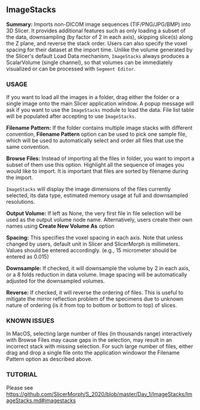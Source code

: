 ## ImageStacks
**Summary:** Imports non-DICOM image sequences (TIF/PNG/JPG/BMP) into 3D Slicer. It provides additional features such as only loading a subset of the data, downsampling (by factor of 2 in each axis), skipping slice(s) along the Z plane, and reverse the stack order. Users can also specify the voxel spacing for their dataset at the import time. Unlike the volume generated by the Slicer's default Load Data mechanism, `ImageStacks` always produces a ScalarVolume (single channel), so that volumes can be immediately visualized or can be processed with `Segment Editor`.

### USAGE
If you want to load all the images in a folder, drag either the folder or a single image onto the main Slicer application window. A popup message will ask if you want to use the `ImageStacks` module to load the data. File list table will be populated after accepting to use `ImageStacks`.

**Filename Pattern:** If the folder contains multiple image stacks with different convention, **Filename Pattern** option can be used to pick one sample file, which will be used to automatically select and order all files that use the same convention.   

**Browse Files:** Instead of importing all the files in folder, you want to import a subset of them use this option. Highlight all the sequence of images you would like to import. It is important that files are sorted by filename during the import. 

`ImageStacks` will display the image dimensions of the files currently selected, its data type, estimated memory usage at full and downsampled resolutions.

**Output Volume:** If left as None, the very first file in file selection will be used as the output volume node name. Alternatively, users create their own names using **Create New Volume As** option

**Spacing:** This specifies the voxel spacing in each axis. Note that unless changed by users, default unit in Slicer and SlicerMorph is millimeters. Values should be entered accordingly. (e.g., 15 micrometer should be entered as 0.015)

**Downsample:** If checked, it will downsample the volume by 2 in each axis, or a 8 folds reduction in data volume. Image spacing will be automatically adjusted for the downsampled volumes.

**Reverse:** If checked, it will reverse the ordering of files. This is useful to mitigate the mirror reflection problem of the specimens due to unknown nature of ordering (is it from top to bottom or bottom to top) of slices.

### KNOWN ISSUES
In MacOS, selecting large number of files (in thousands range) interactively with Browse Files may cause gaps in the selection, may result in an incorrect stack with missing selection. For such large number of files, either drag and drop a single file onto the application windowor the Filename Pattern option as described above.

### TUTORIAL
Please see https://github.com/SlicerMorph/S_2020/blob/master/Day_1/ImageStacks/ImageStacks.md#imagestacks





